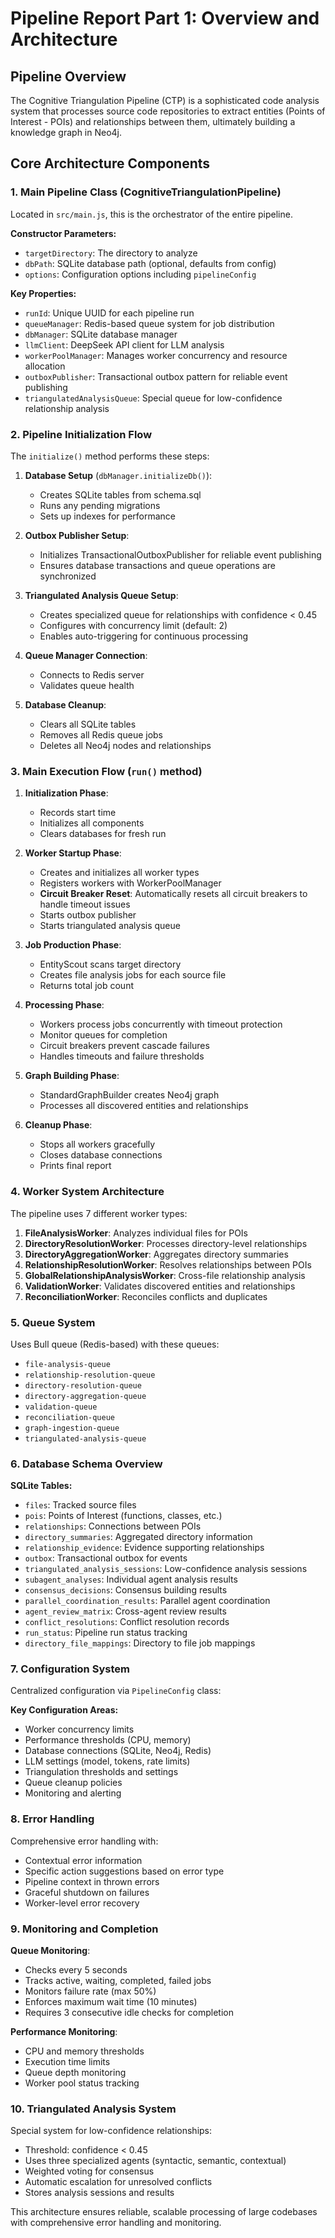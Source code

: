 # Pipeline Report Part 1: Overview and Architecture

## Pipeline Overview

The Cognitive Triangulation Pipeline (CTP) is a sophisticated code analysis system that processes source code repositories to extract entities (Points of Interest - POIs) and relationships between them, ultimately building a knowledge graph in Neo4j.

## Core Architecture Components

### 1. Main Pipeline Class (CognitiveTriangulationPipeline)

Located in `src/main.js`, this is the orchestrator of the entire pipeline.

**Constructor Parameters:**
- `targetDirectory`: The directory to analyze
- `dbPath`: SQLite database path (optional, defaults from config)
- `options`: Configuration options including `pipelineConfig`

**Key Properties:**
- `runId`: Unique UUID for each pipeline run
- `queueManager`: Redis-based queue system for job distribution
- `dbManager`: SQLite database manager
- `llmClient`: DeepSeek API client for LLM analysis
- `workerPoolManager`: Manages worker concurrency and resource allocation
- `outboxPublisher`: Transactional outbox pattern for reliable event publishing
- `triangulatedAnalysisQueue`: Special queue for low-confidence relationship analysis

### 2. Pipeline Initialization Flow

The `initialize()` method performs these steps:

1. **Database Setup** (`dbManager.initializeDb()`):
   - Creates SQLite tables from schema.sql
   - Runs any pending migrations
   - Sets up indexes for performance

2. **Outbox Publisher Setup**:
   - Initializes TransactionalOutboxPublisher for reliable event publishing
   - Ensures database transactions and queue operations are synchronized

3. **Triangulated Analysis Queue Setup**:
   - Creates specialized queue for relationships with confidence < 0.45
   - Configures with concurrency limit (default: 2)
   - Enables auto-triggering for continuous processing

4. **Queue Manager Connection**:
   - Connects to Redis server
   - Validates queue health

5. **Database Cleanup**:
   - Clears all SQLite tables
   - Removes all Redis queue jobs
   - Deletes all Neo4j nodes and relationships

### 3. Main Execution Flow (`run()` method)

1. **Initialization Phase**:
   - Records start time
   - Initializes all components
   - Clears databases for fresh run

2. **Worker Startup Phase**:
   - Creates and initializes all worker types
   - Registers workers with WorkerPoolManager
   - **Circuit Breaker Reset**: Automatically resets all circuit breakers to handle timeout issues
   - Starts outbox publisher
   - Starts triangulated analysis queue

3. **Job Production Phase**:
   - EntityScout scans target directory
   - Creates file analysis jobs for each source file
   - Returns total job count

4. **Processing Phase**:
   - Workers process jobs concurrently with timeout protection
   - Monitor queues for completion
   - Circuit breakers prevent cascade failures
   - Handles timeouts and failure thresholds

5. **Graph Building Phase**:
   - StandardGraphBuilder creates Neo4j graph
   - Processes all discovered entities and relationships

6. **Cleanup Phase**:
   - Stops all workers gracefully
   - Closes database connections
   - Prints final report

### 4. Worker System Architecture

The pipeline uses 7 different worker types:

1. **FileAnalysisWorker**: Analyzes individual files for POIs
2. **DirectoryResolutionWorker**: Processes directory-level relationships
3. **DirectoryAggregationWorker**: Aggregates directory summaries
4. **RelationshipResolutionWorker**: Resolves relationships between POIs
5. **GlobalRelationshipAnalysisWorker**: Cross-file relationship analysis
6. **ValidationWorker**: Validates discovered entities and relationships
7. **ReconciliationWorker**: Reconciles conflicts and duplicates

### 5. Queue System

Uses Bull queue (Redis-based) with these queues:
- `file-analysis-queue`
- `relationship-resolution-queue`
- `directory-resolution-queue`
- `directory-aggregation-queue`
- `validation-queue`
- `reconciliation-queue`
- `graph-ingestion-queue`
- `triangulated-analysis-queue`

### 6. Database Schema Overview

**SQLite Tables:**
- `files`: Tracked source files
- `pois`: Points of Interest (functions, classes, etc.)
- `relationships`: Connections between POIs
- `directory_summaries`: Aggregated directory information
- `relationship_evidence`: Evidence supporting relationships
- `outbox`: Transactional outbox for events
- `triangulated_analysis_sessions`: Low-confidence analysis sessions
- `subagent_analyses`: Individual agent analysis results
- `consensus_decisions`: Consensus building results
- `parallel_coordination_results`: Parallel agent coordination
- `agent_review_matrix`: Cross-agent review results
- `conflict_resolutions`: Conflict resolution records
- `run_status`: Pipeline run status tracking
- `directory_file_mappings`: Directory to file job mappings

### 7. Configuration System

Centralized configuration via `PipelineConfig` class:

**Key Configuration Areas:**
- Worker concurrency limits
- Performance thresholds (CPU, memory)
- Database connections (SQLite, Neo4j, Redis)
- LLM settings (model, tokens, rate limits)
- Triangulation thresholds and settings
- Queue cleanup policies
- Monitoring and alerting

### 8. Error Handling

Comprehensive error handling with:
- Contextual error information
- Specific action suggestions based on error type
- Pipeline context in thrown errors
- Graceful shutdown on failures
- Worker-level error recovery

### 9. Monitoring and Completion

**Queue Monitoring**:
- Checks every 5 seconds
- Tracks active, waiting, completed, failed jobs
- Monitors failure rate (max 50%)
- Enforces maximum wait time (10 minutes)
- Requires 3 consecutive idle checks for completion

**Performance Monitoring**:
- CPU and memory thresholds
- Execution time limits
- Queue depth monitoring
- Worker pool status tracking

### 10. Triangulated Analysis System

Special system for low-confidence relationships:
- Threshold: confidence < 0.45
- Uses three specialized agents (syntactic, semantic, contextual)
- Weighted voting for consensus
- Automatic escalation for unresolved conflicts
- Stores analysis sessions and results

This architecture ensures reliable, scalable processing of large codebases with comprehensive error handling and monitoring.